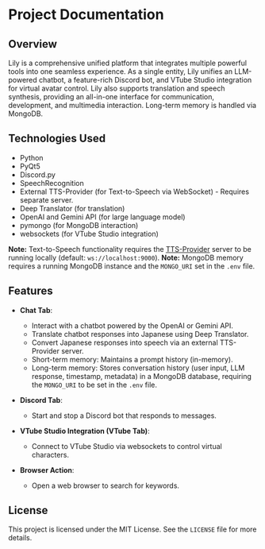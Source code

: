 # Project Documentation

## Overview
Lily is a comprehensive unified platform that integrates multiple powerful tools into one seamless experience. As a single entity, Lily unifies an LLM-powered chatbot, a feature-rich Discord bot, and VTube Studio integration for virtual avatar control. Lily also supports translation and speech synthesis, providing an all-in-one interface for communication, development, and multimedia interaction. Long-term memory is handled via MongoDB.

## Technologies Used
- Python
- PyQt5
- Discord.py
- SpeechRecognition
- External TTS-Provider (for Text-to-Speech via WebSocket) - Requires separate server.
- Deep Translator (for translation)
- OpenAI and Gemini API (for large language model)
- pymongo (for MongoDB interaction)
- websockets (for VTube Studio integration)

**Note:** Text-to-Speech functionality requires the [TTS-Provider](https://github.com/UpperMoon0/TTS-Provider.git) server to be running locally (default: `ws://localhost:9000`).
**Note:** MongoDB memory requires a running MongoDB instance and the `MONGO_URI` set in the `.env` file.

## Features
- **Chat Tab**: 
  - Interact with a chatbot powered by the OpenAI or Gemini API.
  - Translate chatbot responses into Japanese using Deep Translator.
  - Convert Japanese responses into speech via an external TTS-Provider server.
  - Short-term memory: Maintains a prompt history (in-memory).
  - Long-term memory: Stores conversation history (user input, LLM response, timestamp, metadata) in a MongoDB database, requiring the `MONGO_URI` to be set in the `.env` file.

- **Discord Tab**:
  - Start and stop a Discord bot that responds to messages.
  
- **VTube Studio Integration (VTube Tab)**:
  - Connect to VTube Studio via websockets to control virtual characters.
  
- **Browser Action**: 
  - Open a web browser to search for keywords.

## License
This project is licensed under the MIT License. See the `LICENSE` file for more details.
